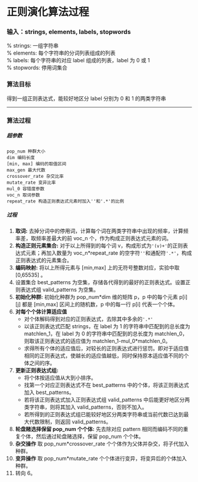 # 正则演化算法过程
### 输入：strings, elements, labels, stopwords
% strings: 一组字符串  
% elements: 每个字符串的分词列表组成的列表  
% labels: 每个字符串的对应 label 组成的列表，label 为 0 或 1  
% stopwords: 停用词集合  
### 算法目标
得到一组正则表达式，能较好地区分 label 分别为 0 和 1 的两类字符串

---

### 算法过程
##### 超参数
	pop_num 种群大小 
    dim 编码长度
    [min, max] 编码的取值区间
    max_gen 最大代数
    crossover_rate 杂交比率
    mutate_rate 变异比率
    mul_0 容错度参数
	voc_n 取词参数
    repeat_rate 构造正则表达式元素时加入''和'.*'的比例

##### 过程
1. **取词:** 去掉分词中的停用词，计算每个词在两类字符串中出现的频率，计算频率差，取频率差最大的前 voc_n 个，作为构成正则表达式元素的词。
2. **构造正则元素集合:** 对于以上所得到的每个词 v，构成形式为`'(v)+'`的正则表达式元素；再加入数量为 voc_n\*repeat_rate 的空字符`''`和通配符`'.*'`，构成正则表达式的元素集合。
3. **编码映射:** 将以上所得元素与 [min,max] 上的无符号整数对应，实验中取 [0,65535] 。
4. 设置集合 best_patterns 为空集，存储各代得到的最好的正则表达式。设置正则表达式组 valid_patterns 为空集。
4. **初始化种群:** 初始化种群为 pop_num\*dim 维的矩阵 p，p 中的每个元素 p[i][j] 都是 [min,max] 区间上的随机数，p 中的每一行 p[i] 代表一个个体。
5. **对每个个体计算适应值**
	- 对个体解码得到对应的正则表达式，去除其中多余的`'.*'`
	- 以该正则表达式匹配 strings，在 label 为 1 的字符串中匹配到的总长度为 matchlen_1，在 label 为 0 的字符串中匹配到的总长度为 matchlen_0，则取该正则表达式的适应值为 matchlen_1-mul_0\*matchlen_0。
	- 求得所有个体的适应值后，对较长的正则表达式进行惩罚。即对于适应值相同的正则表达式，使越长的适应值越低，同时保持原本适应值不同的个体之间的序。
6. **更新正则表达式组:** 
	- 将个体按适应值从大到小排序。
	- 找第一个对应正则表达式不在 best_patterns 中的个体，将该正则表达式加入 best_patterns。
	- 若将该正则表达式加入正则表达式组 valid_patterns 中后能更好地区分两类字符串，则将其加入 valid_patterns，否则不加入。
	- 若所得到的正则表达式组已能较好地区分两类字符串或当前代数已达到最大代数限制，则返回 valid_patterns。
7. **轮盘赌选择保留 pop_num 个个体:** 先去除对应 pattern 相同而编码不同的重复个体，然后通过轮盘赌选择，保留 pop_num 个个体。
8. **杂交操作** 取 pop_num\*crossover_rate 个个体作为父体并杂交，将子代加入种群。
9. **变异操作** 取 pop_num\*mutate_rate 个个体进行变异，将变异后的个体加入种群。
10. 转向 6。
